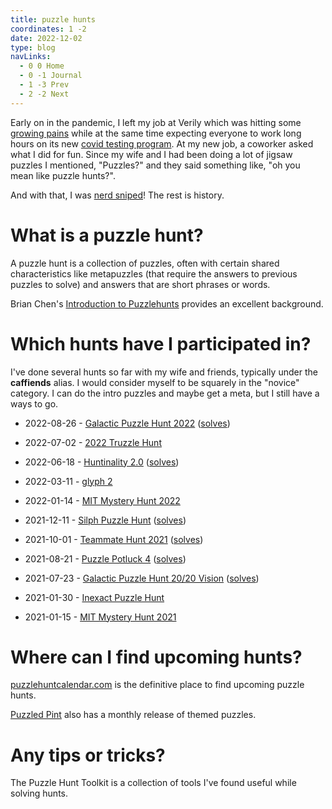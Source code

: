 ```yaml
---
title: puzzle hunts
coordinates: 1 -2
date: 2022-12-02
type: blog
navLinks:
  - 0 0 Home
  - 0 -1 Journal
  - 1 -3 Prev
  - 2 -2 Next
---
```


Early on in the pandemic, I left my job at Verily which was hitting some
[growing pains](https://www.theverge.com/2020/6/30/21309306/alphabet-verily-suspended-employee-bonuses-diversity-initiatives-project-baseline)
while at the same time expecting everyone to work long hours on its new
[covid testing program](https://www.engadget.com/2020-03-16-alphabet-healthcare-verily-coronavirus-screening.html).
At my new job, a coworker asked what I did for fun. Since my wife and I had been
doing a lot of jigsaw puzzles I mentioned, "Puzzles?" and they said something
like, "oh you mean like puzzle hunts?".

And with that, I was [nerd sniped](https://xkcd.com/356/)! The rest is history.

# What is a puzzle hunt?

A puzzle hunt is a collection of puzzles, often with certain shared
characteristics like metapuzzles (that require the answers to previous puzzles
to solve) and answers that are short phrases or words.

Brian Chen's
[Introduction to Puzzlehunts](https://blog.vero.site/post/puzzlehunts) provides
an excellent background.

# Which hunts have I participated in?

I've done several hunts so far with my wife and friends, typically under the
**caffiends** alias. I would consider myself to be squarely in the "novice"
category. I can do the intro puzzles and maybe get a meta, but I still have a
ways to go.

- 2022-08-26 - [Galactic Puzzle Hunt 2022](https://2022.galacticpuzzlehunt.com/)
  ([solves](https://2022.galacticpuzzlehunt.com/team/caffiends))

- 2022-07-02 -
  [2022 Truzzle Hunt](http://happinessboard.com/2022truzzlehunt/index.html)

- 2022-06-18 - [Huntinality 2.0](https://2022.huntinality.com/)
  ([solves](https://2022.huntinality.com/teams/79))

- 2022-03-11 - [glyph 2](https://g2.glyph.wtf/)

- 2022-01-14 - [MIT Mystery Hunt 2022](https://puzzles.mit.edu/2022/)

- 2021-12-11 - [Silph Puzzle Hunt](https://silphpuzzlehunt.com/)
  ([solves](https://silphpuzzlehunt.com/team/Caffiends))

- 2021-10-01 - [Teammate Hunt 2021](https://2021.teammatehunt.com/)
  ([solves](https://2021.teammatehunt.com/team/Caffiends))

- 2021-08-21 - [Puzzle Potluck 4](https://puzzlepotluck.com/4)
  ([solves](https://puzzlepotluck.com/4/team/2033"))

- 2021-07-23 -
  [Galactic Puzzle Hunt 20/20 Vision](https://2020.galacticpuzzlehunt.com/)
  ([solves](https://2020.galacticpuzzlehunt.com/team/Caffiends.html))

- 2021-01-30 -
  [Inexact Puzzle Hunt](https://inexactpuzzles.com/hunts/1bqxw/halloween/)

- 2021-01-15 - [MIT Mystery Hunt 2021](https://puzzles.mit.edu/2021/)

# Where can I find upcoming hunts?

[puzzlehuntcalendar.com](http://puzzlehuntcalendar.com/) is the definitive place
to find upcoming puzzle hunts.

[Puzzled Pint](http://www.puzzledpint.com/) also has a monthly release of themed
puzzles.

# Any tips or tricks?

The <a class="link" data-x="1" data-y="-1">Puzzle Hunt Toolkit</a> is a
collection of tools I've found useful while solving hunts.
